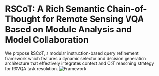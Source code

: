 # RSCoT: A Rich Semantic Chain-of-Thought for Remote Sensing VQA Based on Module Analysis and Model Collaboration
We propose RSCoT, a modular instruction-based query refinement framework which features a dynamic selector and decision generation architecture that effectively integrates context and CoT reasoning strategy for RSVQA task resolution.
![Framework](./image/framework.png)
